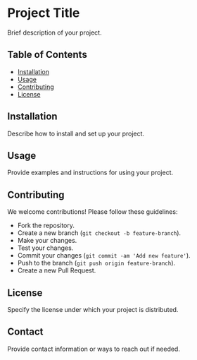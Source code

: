 # Project Title

Brief description of your project.

## Table of Contents

- [Installation](#installation)
- [Usage](#usage)
- [Contributing](#contributing)
- [License](#license)

## Installation

Describe how to install and set up your project.

## Usage

Provide examples and instructions for using your project.

## Contributing

We welcome contributions! Please follow these guidelines:

- Fork the repository.
- Create a new branch (`git checkout -b feature-branch`).
- Make your changes.
- Test your changes.
- Commit your changes (`git commit -am 'Add new feature'`).
- Push to the branch (`git push origin feature-branch`).
- Create a new Pull Request.

## License

Specify the license under which your project is distributed.

## Contact

Provide contact information or ways to reach out if needed.
